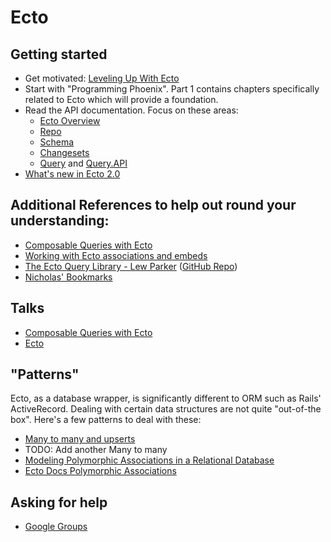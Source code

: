 # Ecto

## Getting started

- Get motivated: [Leveling Up With Ecto](https://www.youtube.com/watch?v=QE7bpqpDoKo)
- Start with "Programming Phoenix". Part 1 contains chapters specifically related to Ecto which will provide a foundation.
- Read the API documentation. Focus on these areas:
  - [Ecto Overview](https://hexdocs.pm/ecto/2.0.0-beta.2/Ecto.html)
  - [Repo](https://hexdocs.pm/ecto/2.0.0-beta.2/Ecto.Repo.html)
  - [Schema](https://hexdocs.pm/ecto/2.0.0-beta.2/Ecto.Schema.html)
  - [Changesets](https://hexdocs.pm/ecto/2.0.0-beta.2/Ecto.Changeset.html)
  - [Query](https://hexdocs.pm/ecto/2.0.0-beta.2/Ecto.Query.html) and [Query.API](https://hexdocs.pm/ecto/2.0.0-beta.2/Ecto.Query.API.html)
- [What's new in Ecto 2.0](http://pages.plataformatec.com.br/ebook-whats-new-in-ecto-2-0)

## Additional References to help out round your understanding:

- [Composable Queries with Ecto](https://blog.drewolson.org/composable-queries-ecto/)
- [Working with Ecto associations and embeds](http://blog.plataformatec.com.br/2015/08/working-with-ecto-associations-and-embeds/)
- [The Ecto Query Library - Lew Parker](http://www.glydergun.com/the-ecto-query-library/) ([GitHub Repo](https://github.com/parkerl/ecto_query_librar://github.com/parkerl/ecto_query_library))
- [Nicholas' Bookmarks](https://pinboard.in/u:nicholasjhenry/t:ecto/)

## Talks

- [Composable Queries with Ecto](http://confreaks.tv/videos/elixirconf2015-composable-queries-with-ecto)
- [Ecto](http://confreaks.tv/videos/elixirconfeu2015-ecto)

## "Patterns"

Ecto, as a database wrapper, is significantly different to ORM such as Rails' ActiveRecord. Dealing with certain data structures are not quite "out-of-the box". Here's a few patterns to deal with these:

- [Many to many and upserts](http://blog.plataformatec.com.br/2016/12/many-to-many-and-upserts/)
- TODO: Add another Many to many
- [Modeling Polymorphic Associations in a Relational Database](https://hashrocket.com/blog/posts/modeling-polymorphic-associations-in-a-relational-database)
- [Ecto Docs Polymorphic Associations](https://hexdocs.pm/ecto/Ecto.Schema.html#belongs_to/3-polymorphic-associations)

## Asking for help

- [Google Groups](https://groups.google.com/forum/#!forum/elixir-ecto)
